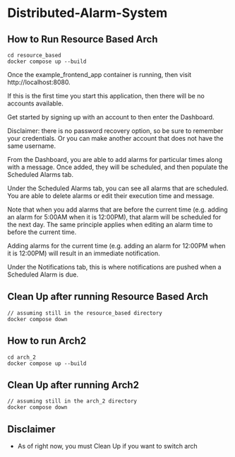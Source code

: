 # Distributed-Alarm-System

## How to Run Resource Based Arch
```
cd resource_based
docker compose up --build
```
Once the example_frontend_app container is running, then visit http://localhost:8080.

If this is the first time you start this application, then there will be no accounts available.

Get started by signing up with an account to then enter the Dashboard. 

Disclaimer: there is no password recovery option, so be sure to remember your credentials. Or you can make another account that does not have the same username.

From the Dashboard, you are able to add alarms for particular times along with a message. Once added, they will be scheduled, and then populate the Scheduled Alarms tab.

Under the Scheduled Alarms tab, you can see all alarms that are scheduled. You are able to delete alarms or edit their execution time and message.

Note that when you add alarms that are before the current time (e.g. adding an alarm for 5:00AM when it is 12:00PM), that alarm will be scheduled for the next day. The same principle applies when editing an alarm time to before the current time.

Adding alarms for the current time (e.g. adding an alarm for 12:00PM when it is 12:00PM) will result in an immediate notification.

Under the Notifications tab, this is where notifications are pushed when a Scheduled Alarm is due. 


## Clean Up after running Resource Based Arch
```
// assuming still in the resource_based directory
docker compose down
```

## How to run Arch2
```
cd arch_2
docker compose up --build
```

## Clean Up after running Arch2
```
// assuming still in the arch_2 directory
docker compose down
```

## Disclaimer
- As of right now, you must Clean Up if you want to switch arch